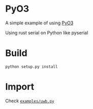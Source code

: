# PyO3

A simple example of using [PyO3](https://github.com/PyO3/pyo3)

Using rust serial on Python like pyserial

# Build

```code
python setup.py install
```

# Import
Check [`examples/uwb.py`](https://github.com/Alfex4936/Rust-PyO3-PySerial/blob/main/examples/uwb.py)
